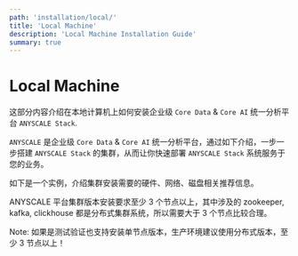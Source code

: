 ```yaml
---
path: 'installation/local/'
title: 'Local Machine'
description: 'Local Machine Installation Guide'
summary: true
---
```


# <a name="local-machine"></a>Local Machine

这部分内容介绍在本地计算机上如何安装企业级 `Core Data` & `Core AI` 统一分析平台 `ANYSCALE Stack`.

`ANYSCALE` 是企业级 `Core Data` & `Core AI` 统一分析平台，通过如下介绍，一步一步搭建 `ANYSCALE Stack` 的集群，从而让你快速部署 `ANYSCALE Stack` 系统服务于您的业务。

如下是一个实例，介绍集群安装需要的硬件、网络、磁盘相关推荐信息。

ANYSCALE 平台集群版本安装要求至少 3 个节点以上，其中涉及的 zookeeper, kafka, clickhouse 都是分布式集群系统，所以需要大于 3 个节点比较合理。

<!--IMPORTANT-->

Note: 如果是测试验证也支持安装单节点版本，生产环境建议使用分布式版本，至少 3 节点以上！

<!--END_IMPORTANT-->
